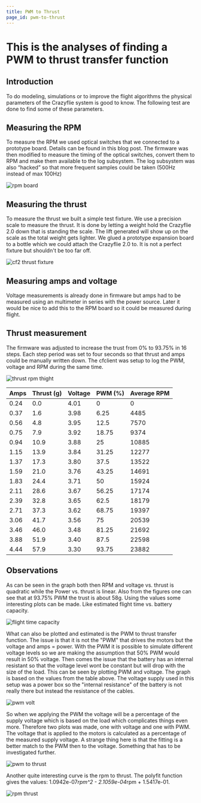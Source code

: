 ```yaml
---
title: PWM to Thrust
page_id: pwm-to-thrust
---
```


# This is the analyses of finding a PWM to thrust transfer function
## Introduction
To do modeling, simulations or to improve the flight algorithms the physical parameters of the Crazyflie system is good to know. The following test are done to find some of these parameters.

## Measuring the RPM
To measure the RPM we used optical switches that we connected to a prototype board. Details can be found in this blog post. The firmware was then modified to measure the timing of the optical switches, convert them to RPM and make them available to the log subsystem. The log subsystem was also “hacked” so that more frequent samples could be taken (500Hz instead of max 100Hz)

![rpm board](/docs/images/rpm-board.jpg)

## Measuring the thrust
To measure the thrust we built a simple test fixture. We use a precision scale to measure the thrust. It is done by letting a weight hold the Crazyflie 2.0 down that is standing the scale. The lift generated will show up on the scale as the total weight gets lighter. We glued a prototype expansion board to a bottle which we could attach the Crazyflie 2.0 to. It is not a perfect fixture but shouldn't be too far off.

![cf2 thrust fixture](/docs/images/cf2_thrust_fixture.jpg)

## Measuring amps and voltage
Voltage measurements is already done in firmware but amps had to be measured using an multimeter in series with the power source. Later it would be nice to add this to the RPM board so it could be measured during flight.

## Thrust measurement
The firmware was adjusted to increase the trust from 0% to 93.75% in 16 steps. Each step period was set to four seconds so that thrust and amps could be manually written down. The cfclient was setup to log the PWM, voltage and RPM during the same time.

![thrust rpm thight](/docs/images/thrust_v_a_w_rpm_tight.png)

| Amps | Thrust (g) | Voltage | PWM (%) | Average RPM |
|---|---|---|---|---|
| 0.24 | 0.0 | 4.01 | 0 | 0 | 
| 0.37 | 1.6 | 3.98 | 6.25 | 4485 | 
| 0.56 | 4.8 | 3.95 | 12.5 | 7570 | 
| 0.75 | 7.9 | 3.92 | 18.75 | 9374 | 
| 0.94 | 10.9 | 3.88 | 25 | 10885 | 
| 1.15 | 13.9 | 3.84 | 31.25 | 12277 | 
| 1.37 | 17.3 | 3.80 | 37.5 | 13522 | 
| 1.59 | 21.0 | 3.76 | 43.25 | 14691 | 
| 1.83 | 24.4 | 3.71 | 50| 15924 | 
| 2.11 | 28.6 | 3.67 | 56.25 | 17174 | 
| 2.39 | 32.8 | 3.65 | 62.5 | 18179 | 
| 2.71 | 37.3 | 3.62 | 68.75 | 19397 | 
| 3.06 | 41.7 | 3.56 | 75 | 20539 | 
| 3.46 | 46.0 | 3.48 | 81.25 | 21692 | 
| 3.88 | 51.9 | 3.40 | 87.5 | 22598 | 
| 4.44 | 57.9 | 3.30 | 93.75 | 23882 |

## Observations 
As can be seen in the graph both then RPM and voltage vs. thrust is quadratic while the Power vs. thrust is linear. Also from the figures one can see that at 93.75% PWM the trust is about 58g. Using the values some interesting plots can be made. Like estimated flight time vs. battery capacity.

![flight time capacity](/docs/images/flighttime_capacity.png)


What can also be plotted and estimated is the PWM to thrust transfer function. The issue is that it is not the "PWM" that drives the motors but the voltage and amps = power. With the PWM it is possible to simulate different voltage levels so we are making the assumption that 50% PWM would result in 50% voltage. Then comes the issue that the battery has an internal resistant so that the voltage level wont be constant but will drop with the size of the load. This can be seen by plotting PWM and voltage. The graph is based on the values from the table above. The voltage supply used in this setup was a power box so the "internal resistance" of the battery is not really there but instead the resistance of the cables.

![pwm volt](/docs/images/pwm_volt.png)


So when we applying the PWM the voltage will be a percentage of the supply voltage which is based on the load which complicates things even more. Therefore two plots was made, one with voltage and one with PWM. The voltage that is applied to the motors is calculated as a percentage of the measured supply voltage. A strange thing here is that the fitting is a better match to the PWM then to the voltage. Something that has to be investigated further.

![pwm to thrust](/docs/images/pwm_to_thrust.png)


Another quite interesting curve is the rpm to thrust. The polyfit function gives the values: 1.0942e-07*rpm^2 - 2.1059e-04*rpm + 1.5417e-01.

![rpm thrust](/docs/images/rpm_thrust.png)
